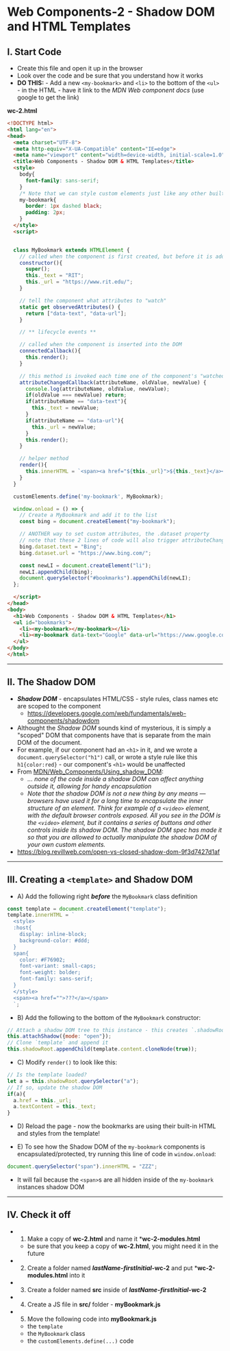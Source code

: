 # Web Components-2 - Shadow DOM and HTML Templates

## I. Start Code

- Create this file and open it up in the browser
- Look over the code and be sure that you understand how it works
- **DO THIS:** - Add a new `<my-bookmark>` and `<li>` to the bottom of the `<ul>` - in the HTML - have it link to the *MDN Web component docs* (use google to get the link)

**wc-2.html**

```html
<!DOCTYPE html>
<html lang="en">
<head>
  <meta charset="UTF-8">
  <meta http-equiv="X-UA-Compatible" content="IE=edge">
  <meta name="viewport" content="width=device-width, initial-scale=1.0">
  <title>Web Components - Shadow DOM & HTML Templates</title>
  <style>
    body{
      font-family: sans-serif;
    }
    /* Note that we can style custom elements just like any other built-in element such as a <p>, <h1> etc*/
    my-bookmark{
      border: 1px dashed black;
      padding: 2px;
    }
  </style>
  <script>


  class MyBookmark extends HTMLElement {
    // called when the component is first created, but before it is added to the DOM
    constructor(){
      super();
      this._text = "RIT";
      this._url = "https://www.rit.edu/";
    }

    // tell the component what attributes to "watch"
    static get observedAttributes() {
      return ["data-text", "data-url"];
    }

    // ** lifecycle events **

    // called when the component is inserted into the DOM
    connectedCallback(){
      this.render();
    }

    // this method is invoked each time one of the component's "watched" attributes changes
    attributeChangedCallback(attributeName, oldValue, newValue) {
      console.log(attributeName, oldValue, newValue);
      if(oldValue === newValue) return;
      if(attributeName == "data-text"){
        this._text = newValue;
      }
      if(attributeName == "data-url"){
        this._url = newValue;
      }
      this.render();
    }

    // helper method
    render(){
      this.innerHTML = `<span><a href="${this._url}">${this._text}</a></span>`;
    }
  }

  customElements.define('my-bookmark', MyBookmark);

  window.onload = () => {
    // Create a MyBookmark and add it to the list
    const bing = document.createElement("my-bookmark");

    // ANOTHER way to set custom attributes, the .dataset property
    // note that these 2 lines of code will also trigger attributeChangedCallback()
    bing.dataset.text = "Bing";
    bing.dataset.url = "https://www.bing.com/";

    const newLI = document.createElement("li");
    newLI.appendChild(bing);
    document.querySelector("#bookmarks").appendChild(newLI);
  };

  </script>
</head>
<body>
  <h1>Web Components - Shadow DOM & HTML Templates</h1>
  <ul id="bookmarks">
    <li><my-bookmark></my-bookmark></li>
    <li><my-bookmark data-text="Google" data-url="https://www.google.com/"></my-bookmark></li>
  </ul>
</body>
</html>
```

<hr>

## II. The Shadow DOM
- ***Shadow DOM*** - encapsulates HTML/CSS - style rules, class names etc are scoped to the component
  - https://developers.google.com/web/fundamentals/web-components/shadowdom
- Althought the *Shadow DOM* sounds kind of mysterious, it is simply a "scoped" DOM that components have that is separate from the main DOM of the document. 
- For example, if our component had an `<h1>` in it,  and we wrote a `document.querySelector("h1")` call, or wrote a style rule like this `h1{color:red}` - our component's `<h1>` would be unaffected
- From [MDN/Web_Components/Using_shadow_DOM](https://developer.mozilla.org/en-US/docs/Web/Web_Components/Using_shadow_DOM):
  - *... none of the code inside a shadow DOM can affect anything outside it, allowing for handy encapsulation*
  - *Note that the shadow DOM is not a new thing by any means — browsers have used it for a long time to encapsulate the inner structure of an element. Think for example of a `<video>` element, with the default browser controls exposed. All you see in the DOM is the `<video>` element, but it contains a series of buttons and other controls inside its shadow DOM. The shadow DOM spec has made it so that you are allowed to actually manipulate the shadow DOM of your own custom elements.*
- https://blog.revillweb.com/open-vs-closed-shadow-dom-9f3d7427d1af

<hr> 

## III. Creating a `<template>` and Shadow DOM

- A) Add the following right ***before*** the `MyBookmark` class definition

```js
const template = document.createElement("template");
template.innerHTML = `
  <style>
  :host{
    display: inline-block;
    background-color: #ddd;
  }
  span{
    color: #F76902;
    font-variant: small-caps;
    font-weight: bolder;
    font-family: sans-serif;
  }
  </style>
  <span><a href="">???</a></span>
  `;
```

- B) Add the following to the bottom of the `MyBookmark` constructor:

```js
// Attach a shadow DOM tree to this instance - this creates `.shadowRoot` for us
this.attachShadow({mode: "open"});
// Clone `template` and append it
this.shadowRoot.appendChild(template.content.cloneNode(true));
```

- C) Modify `render()` to look like this:

```js
// Is the template loaded?
let a = this.shadowRoot.querySelector("a");
// If so, update the shadow DOM
if(a){
  a.href = this._url;
  a.textContent = this._text;
}
```

- D) Reload the page - now the bookmarks are using their built-in HTML and styles from the template!

- E) To see how the Shadow DOM of the `my-bookmark` components is encapsulated/protected, try running this line of code in `window.onload`:

```js
document.querySelector("span").innerHTML = "ZZZ";
```

- It will fail because the `<span>`s are all hidden inside of the `my-bookmark` instances shadow DOM

<hr>

## IV. Check it off

- 1) Make a copy of **wc-2.html** and name it ***wc-2-modules.html**
  - be sure that you keep a copy of **wc-2.html**, you might need it in the future

- 2) Create a folder named ***lastName*-*firstInitial*-wc-2** and put ***wc-2-modules.html** into it

- 3) Create a folder named **src** inside of ***lastName*-*firstInitial*-wc-2**

- 4) Create a JS file in **src/** folder - **myBookmark.js**

- 5) Move the following code into **myBookmark.js**
  - the `template`
  - the `MyBookmark` class
  - the `customElements.define(...)` code

